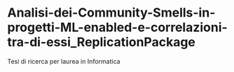 # Analisi-dei-Community-Smells-in-progetti-ML-enabled-e-correlazioni-tra-di-essi_ReplicationPackage
Tesi di ricerca per laurea in Informatica

